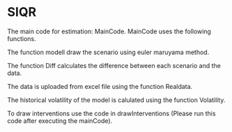 # SIQR
The main code for estimation: MainCode.
MainCode uses the following functions.

The function modell draw the scenario using euler maruyama method.

The function Diff calculates the difference between each scenario and the data.

The data is uploaded from excel file using the  function Realdata.

The historical volatility of the model is calulated using the function Volatility.

To draw interventions use the code in drawInterventions (Please run this code after executing the mainCode). 
